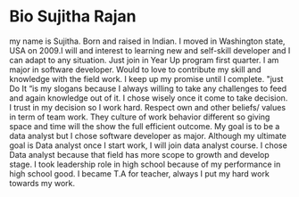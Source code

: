 
# Bio Sujitha Rajan 
my name is Sujitha. Born and raised in Indian. I moved in Washington state, USA on 2009.I will and interest to learning new and self-skill developer and I can adapt to any situation. Just join in Year Up program first quarter. I am major in software developer.  Would to love to contribute my skill and knowledge with the field work. I keep up my promise until I complete. "just Do It “is my slogans because I always willing to take any challenges to feed and again knowledge out of it. 
I chose wisely once it come to take decision. I trust in my decision so I work hard. Respect own and other beliefs/ values in term of team work. They culture of work behavior different so giving space and time will the show the full efficient outcome. My goal is to be a data analyst but I chose software developer as major. Although my ultimate goal is Data analyst once I start work, I will join data analyst course. I chose Data analyst because that field has more scope to growth and develop stage. 
I took leadership role in high school because of my performance in high school good. I became T.A for teacher, always I put my hard work towards my work.   
